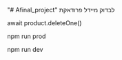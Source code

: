 "# Afinal_project" 
 לבדוק מיידל פרודאקת

 
 
 await product.deleteOne()

 npm run prod

 npm run dev
 